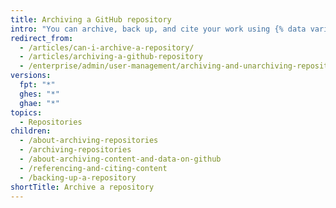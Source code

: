 ```yaml
---
title: Archiving a GitHub repository
intro: "You can archive, back up, and cite your work using {% data variables.product.product_name %}, the API, or third-party tools and services."
redirect_from:
  - /articles/can-i-archive-a-repository/
  - /articles/archiving-a-github-repository
  - /enterprise/admin/user-management/archiving-and-unarchiving-repositories
versions:
  fpt: "*"
  ghes: "*"
  ghae: "*"
topics:
  - Repositories
children:
  - /about-archiving-repositories
  - /archiving-repositories
  - /about-archiving-content-and-data-on-github
  - /referencing-and-citing-content
  - /backing-up-a-repository
shortTitle: Archive a repository
---
```

